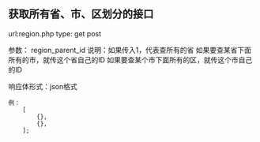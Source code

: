 ## 获取所有省、市、区划分的接口

url:region.php
type: get post

参数：
    region_parent_id
        说明：如果传入1，代表查所有的省
                如果要查某省下面所有的市，就传这个省自己的ID
                如果要查某个市下面所有的区，就传这个市自己的ID


响应体形式：json格式

    例：
        [
            {},
            {},
        ];